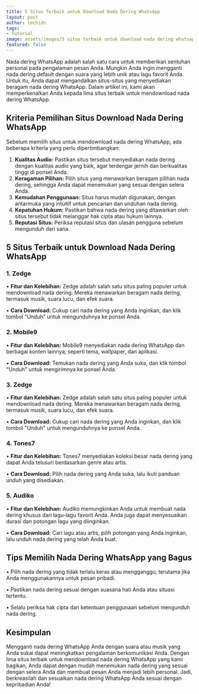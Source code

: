 ```yaml
---
title: 5 Situs Terbaik untuk Download Nada Dering WhatsApp
layout: post
author: techidn
tags:
- Tutorial
image: assets/images/5 situs terbaik untuk download nada dering whatsapp.jpg
featured: false
---
```


Nada dering WhatsApp adalah salah satu cara untuk memberikan sentuhan personal pada pengalaman pesan Anda. Mungkin Anda ingin mengganti nada dering default dengan suara yang lebih unik atau lagu favorit Anda. Untuk itu, Anda dapat mengandalkan situs-situs yang menyediakan beragam nada dering WhatsApp. Dalam artikel ini, kami akan memperkenalkan Anda kepada lima situs terbaik untuk mendownload nada dering WhatsApp.

## Kriteria Pemilihan Situs Download Nada Dering WhatsApp
Sebelum memilih situs untuk mendownload nada dering WhatsApp, ada beberapa kriteria yang perlu dipertimbangkan:
1.	**Kualitas Audio:** Pastikan situs tersebut menyediakan nada dering dengan kualitas audio yang baik, agar terdengar jernih dan berkualitas tinggi di ponsel Anda.
2.	**Keragaman Pilihan:** Pilih situs yang menawarkan beragam pilihan nada dering, sehingga Anda dapat menemukan yang sesuai dengan selera Anda.
3.	**Kemudahan Penggunaan:** Situs harus mudah digunakan, dengan antarmuka yang intuitif untuk pencarian dan unduhan nada dering.
4.	**Kepatuhan Hukum:** Pastikan bahwa nada dering yang ditawarkan oleh situs tersebut tidak melanggar hak cipta atau hukum lainnya.
5.	**Reputasi Situs:** Periksa reputasi situs dan ulasan pengguna sebelum mengunduh dari sana.

## 5 Situs Terbaik untuk Download Nada Dering WhatsApp
### 1. Zedge

•	**Fitur dan Kelebihan:** Zedge adalah salah satu situs paling populer untuk mendownload nada dering. Mereka menawarkan beragam nada dering, termasuk musik, suara lucu, dan efek suara.

•	**Cara Download:** Cukup cari nada dering yang Anda inginkan, dan klik tombol "Unduh" untuk mengunduhnya ke ponsel Anda.

### 2. Mobile9

•	**Fitur dan Kelebihan:** Mobile9 menyediakan nada dering WhatsApp dan berbagai konten lainnya, seperti tema, wallpaper, dan aplikasi.

•	**Cara Download:** Temukan nada dering yang Anda suka, dan klik tombol "Unduh" untuk mengirimnya ke ponsel Anda.

### 3. Zedge

•	**Fitur dan Kelebihan:** Zedge adalah salah satu situs paling populer untuk mendownload nada dering. Mereka menawarkan beragam nada dering, termasuk musik, suara lucu, dan efek suara.

•	**Cara Download:** Cukup cari nada dering yang Anda inginkan, dan klik tombol "Unduh" untuk mengunduhnya ke ponsel Anda.

### 4. Tones7

•	**Fitur dan Kelebihan:** Tones7 menyediakan koleksi besar nada dering yang dapat Anda telusuri berdasarkan genre atau artis.

•	**Cara Download:** Pilih nada dering yang Anda suka, lalu ikuti panduan unduh yang disediakan.

### 5. Audiko

•	**Fitur dan Kelebihan:** Audiko memungkinkan Anda untuk membuat nada dering khusus dari lagu-lagu favorit Anda. Anda juga dapat menyesuaikan durasi dan potongan lagu yang diinginkan.

•	**Cara Download:** Cari lagu atau artis, pilih potongan yang Anda inginkan, lalu unduh nada dering yang telah Anda buat.

## Tips Memilih Nada Dering WhatsApp yang Bagus

•	Pilih nada dering yang tidak terlalu keras atau mengganggu, terutama jika Anda menggunakannya untuk pesan pribadi.

•	Pastikan nada dering sesuai dengan suasana hati Anda atau situasi tertentu.

•	Selalu periksa hak cipta dan ketentuan penggunaan sebelum mengunduh nada dering.

## Kesimpulan
Mengganti nada dering WhatsApp Anda dengan suara atau musik yang Anda sukai dapat meningkatkan pengalaman berkomunikasi Anda. Dengan lima situs terbaik untuk mendownload nada dering WhatsApp yang kami bagikan, Anda dapat dengan mudah menemukan nada dering yang sesuai dengan selera Anda dan membuat pesan Anda menjadi lebih personal. Jadi, berkreasilah dan sesuaikan nada dering WhatsApp Anda sesuai dengan kepribadian Anda!

